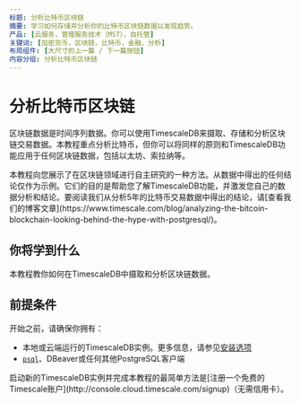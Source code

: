 ```yaml
---
标题: 分析比特币区块链
摘要: 学习如何存储并分析你的比特币区块链数据以发现趋势。
产品: [云服务，管理服务技术（MST），自托管]
关键词: [加密货币，区块链，比特币，金融，分析]
布局组件: [大尺寸的上一篇 / 下一篇按钮]
内容分组: 分析比特币区块链
---
```


# 分析比特币区块链

区块链数据是时间序列数据。你可以使用TimescaleDB来摄取、存储和分析区块链交易数据。本教程重点分析比特币，但你可以将同样的原则和TimescaleDB功能应用于任何区块链数据，包括以太坊、索拉纳等。

<Highlight type="note">
本教程向您展示了在区块链领域进行自主研究的一种方法。从数据中得出的任何结论仅作为示例。它们的目的是帮助您了解TimescaleDB功能，并激发您自己的数据分析和结论。要阅读我们从分析5年的比特币交易数据中得出的结论，请[查看我们的博客文章](https://www.timescale.com/blog/analyzing-the-bitcoin-blockchain-looking-behind-the-hype-with-postgresql/)。
</Highlight>

## 你将学到什么

本教程教你如何在TimescaleDB中摄取和分析区块链数据。

## 前提条件

开始之前，请确保你拥有：

*   本地或云端运行的TimescaleDB实例。更多信息，请参见[安装选项][install-timescale]
*   [`psql`][psql-install]、DBeaver或任何其他PostgreSQL客户端

<Highlight type="note">
启动新的TimescaleDB实例并完成本教程的最简单方法是[注册一个免费的Timescale账户](http://console.cloud.timescale.com/signup)（无需信用卡）。
</Highlight>

[install-timescale]: /getting-started/latest/
[psql-install]: /use-timescale/:currentVersion:/integrations/query-admin/about-psql

